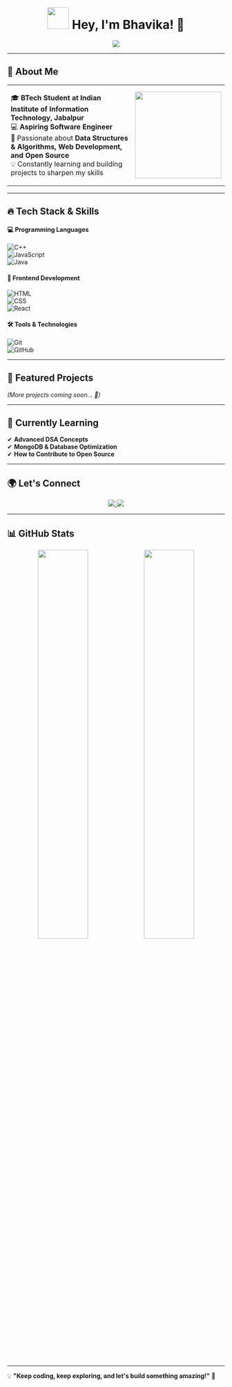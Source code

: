 <h1 align="center">  
  <img src="https://media1.giphy.com/media/v1.Y2lkPTc5MGI3NjExZnloa293cHlydTczc2VvM3J3bWVncDM3a2l3OWM4NHNybjNoN2M3eSZlcD12MV9pbnRlcm5hbF9naWZfYnlfaWQmY3Q9Zw/BferOKonYOspm28AiB/giphy.gif" width="50">  
  Hey, I'm Bhavika! 👋  
</h1>  

<p align="center">  
  <img src="https://readme-typing-svg.herokuapp.com?font=Fira+Code&pause=1000&color=F75C7E&width=435&lines=Aspiring+Software+Developer;Passionate+about+Web+Development+%26+DSA;Open+Source+Enthusiast+%7C+Tech+Explorer" />  
</p>  

---  

## 🚀 About Me

<table><tr>
<td>

🎓 **BTech Student at Indian Institute of Information Technology, Jabalpur**  
💻 **Aspiring Software Engineer**  
🌱 Passionate about **Data Structures & Algorithms, Web Development, and Open Source**  
💡 Constantly learning and building projects to sharpen my skills  

</td>
<td>
  <img src="https://media1.giphy.com/media/v1.Y2lkPTc5MGI3NjExZnloa293cHlydTczc2VvM3J3bWVncDM3a2l3OWM4NHNybjNoN2M3eSZlcD12MV9pbnRlcm5hbF9naWZfYnlfaWQmY3Q9Zw/BferOKonYOspm28AiB/giphy.gif" width="200">  
</td>
</tr></table>

---  

## 🔥 Tech Stack & Skills  

#### 💻 Programming Languages  
![C++](https://img.shields.io/badge/-C++-00599C?style=flat-square&logo=c%2B%2B&logoColor=white)  
![JavaScript](https://img.shields.io/badge/-JavaScript-F7DF1E?style=flat-square&logo=javascript&logoColor=black)  
![Java](https://img.shields.io/badge/-Java-007396?style=flat-square&logo=java&logoColor=white)  

#### 🎨 Frontend Development  
![HTML](https://img.shields.io/badge/-HTML-E34F26?style=flat-square&logo=html5&logoColor=white)  
![CSS](https://img.shields.io/badge/-CSS-1572B6?style=flat-square&logo=css3&logoColor=white)  
![React](https://img.shields.io/badge/-React-61DAFB?style=flat-square&logo=react&logoColor=black)  

#### 🛠 Tools & Technologies  
![Git](https://img.shields.io/badge/-Git-F05032?style=flat-square&logo=git&logoColor=white)  
![GitHub](https://img.shields.io/badge/-GitHub-181717?style=flat-square&logo=github&logoColor=white)  

---  

## 📂 Featured Projects  

_(More projects coming soon... 🚀)_  

---  

## 🌱 Currently Learning  

✔ **Advanced DSA Concepts**  
✔ **MongoDB & Database Optimization**  
✔ **How to Contribute to Open Source**  

---  

## 🌍 Let's Connect  

<p align="center">  
  <a href="https://www.linkedin.com/in/bhavika-sehgal24/">  
    <img src="https://img.shields.io/badge/-LinkedIn-0A66C2?style=for-the-badge&logo=Linkedin&logoColor=white">  
  </a>  
  <a href="mailto:bhavikasehgal2@gmail.com">  
    <img src="https://img.shields.io/badge/-Email-red?style=for-the-badge&logo=gmail&logoColor=white">  
  </a>  
</p>  

---  

## 📊 GitHub Stats  

<p align="center">  
  <img src="https://github-readme-stats.vercel.app/api?username=Bhavika42&show_icons=true&theme=tokyonight" width="48%">  
  <img src="https://github-readme-streak-stats.herokuapp.com/?user=Bhavika42&theme=tokyonight" width="48%">  
</p>  

---  

💡 **"Keep coding, keep exploring, and let's build something amazing!"** 🚀  
